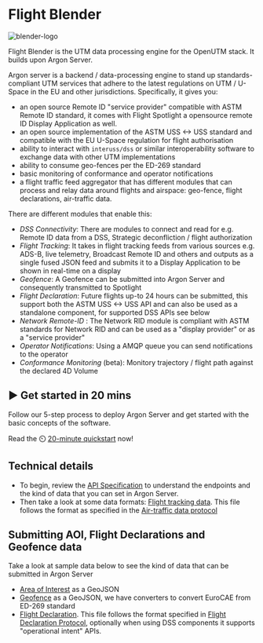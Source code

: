 # Flight Blender

![blender-logo]("images/blender-logo.jpg")

Flight Blender is the UTM data processing engine for the OpenUTM stack. It builds upon Argon Server. 

Argon server is a backend / data-processing engine to stand up standards-compliant UTM services that adhere to the latest regulations on UTM / U-Space in the EU and other jurisdictions. Specifically, it gives you:

- an open source Remote ID "service provider" compatible with ASTM Remote ID standard, it comes with Flight Spotlight a opensource remote ID Display Application as well.
- an open source implementation of the ASTM USS <-> USS standard and compatible with the EU U-Space regulation for flight authorisation
- ability to interact with `interuss/dss` or similar interoperability software to exchange data with other UTM implementations
- ability to consume geo-fences per the ED-269 standard
- basic monitoring of conformance and operator notifications
- a flight traffic feed aggregator that has different modules that can process and relay data around flights and airspace: geo-fence, flight declarations, air-traffic data.

There are different modules that enable this:
- _DSS Connectivity_: There are modules to connect and read for e.g. Remote ID data from a DSS, Strategic deconfliction / flight authorization
- _Flight Tracking_: It takes in flight tracking feeds from various sources e.g. ADS-B, live telemetry, Broadcast Remote ID and others and outputs as a single fused JSON feed and submits it to a Display Application to be shown in real-time on a display
- _Geofence_: A Geofence can be submitted into Argon Server and consequently transmitted to Spotlight
- _Flight Declaration_: Future flights up-to 24 hours can be submitted, this support both the ASTM USS <-> USS API and can also be used as a standalone component, for supported DSS APIs see below
- _Network Remote-ID_ : The Network RID module is compliant with ASTM standards for Network RID and can be used as a "display provider" or as a "service provider"
- _Operator Notifications_: Using a AMQP queue you can send notifications to the operator
- _Conformance Monitoring_ (beta): Monitory trajectory / flight path against the declared 4D Volume

## ▶️ Get started in 20 mins
Follow our 5-step process to deploy Argon Server and get started with the basic concepts of the software.

Read the ⏲️ [20-minute quickstart](deployment_support/README.md) now!

## Technical details

- To begin, review the [API Specification](http://redocly.github.io/redoc/?url=https://raw.githubusercontent.com/xtmalliance/argon-server/master/api/argon-server-1.0.0-resolved.yaml) to understand the endpoints and the kind of data that you can set in Argon Server.
- Then take a look at some data formats: [Flight tracking data](https://github.com/xtmalliance/verification/blob/main/argon_server_e2e_integration/air_traffic_samples/micro_flight_data_single.json). This file follows the format as specified in the [Air-traffic data protocol](https://github.com/openskies-sh/airtraffic-data-protocol-development/blob/master/Airtraffic-Data-Protocol.md)

## Submitting AOI, Flight Declarations and Geofence data

Take a look at sample data below to see the kind of data that can be submitted in Argon Server

- [Area of Interest](https://github.com/xtmalliance/verification/blob/main/argon_server_e2e_integration/aoi_geo_fence_samples/aoi.geojson) as a GeoJSON
- [Geofence](https://github.com/xtmalliance/verification/blob/main/argon_server_e2e_integration/aoi_geo_fence_samples/geo_fence.geojson) as a GeoJSON, we have converters to convert EuroCAE from ED-269 standard
- [Flight Declaration](https://github.com/xtmalliance/verification/blob/main/argon_server_e2e_integration/flight_declarations_samples/flight-1-bern.json). This file follows the format specified in [Flight Declaration Protocol](https://github.com/openskies-sh/flight-declaration-protocol-development), optionally when using DSS components it supports "operational intent" APIs.
